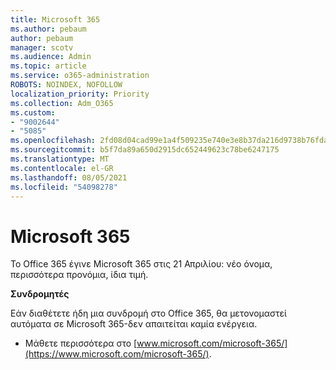 ```yaml
---
title: Microsoft 365
ms.author: pebaum
author: pebaum
manager: scotv
ms.audience: Admin
ms.topic: article
ms.service: o365-administration
ROBOTS: NOINDEX, NOFOLLOW
localization_priority: Priority
ms.collection: Adm_O365
ms.custom:
- "9002644"
- "5085"
ms.openlocfilehash: 2fd08d04cad99e1a4f509235e740e3e8b37da216d9738b76fda87f783f337e93
ms.sourcegitcommit: b5f7da89a650d2915dc652449623c78be6247175
ms.translationtype: MT
ms.contentlocale: el-GR
ms.lasthandoff: 08/05/2021
ms.locfileid: "54098278"
---
```

# <a name="microsoft-365"></a>Microsoft 365

Το Office 365 έγινε Microsoft 365 στις 21 Απριλίου: νέο όνομα, περισσότερα προνόμια, ίδια τιμή.

**Συνδρομητές**

Εάν διαθέτετε ήδη μια συνδρομή στο Office 365, θα μετονομαστεί αυτόματα σε Microsoft 365-δεν απαιτείται καμία ενέργεια.

- Μάθετε περισσότερα στο [www.microsoft.com/microsoft-365/](https://www.microsoft.com/microsoft-365/).

